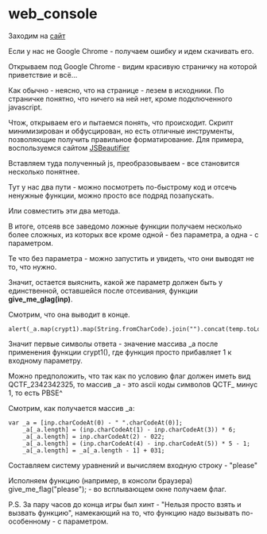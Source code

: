 # web_console #

Заходим на [сайт](http://onlychrome.qctf.ru)

Если у нас не Google Chrome - получаем ошибку и идем скачивать его.

Открываем под Google Chrome - видим красивую страничку на которой приветствие и всё...


Как обычно - неясно, что на странице - лезем в исходники. По страничке понятно, что ничего на ней нет, кроме подключенного javascript.

Чтож, открываем его и пытаемся понять, что происходит. Скрипт минимизирован и обфусцирован, но есть отличные инструменты, позволяющие получить правильное форматирование. Для примера, воспользуемся сайтом [JSBeautifier](http://jsbeautifier.org)

Вставляем туда полученный js, преобразовываем - все становится несколько понятнее.

Тут у нас два пути - можно посмотреть по-быстрому код и отсечь ненужные функции, можно просто все подряд позапускать.

Или совместить эти два метода. 

В итоге, отсеяв все заведомо ложные функции получаем несколько более сложных, из которых все кроме одной - без параметра, а одна - с параметром.

Те что без параметра - можно запустить и увидеть, что они выводят не то, что нужно.

Значит, остается выяснить, какой же параметр должен быть у единственной, оставшейся после отсеивания, функции **give\_me\_glag(inp)**.

Смотрим, что она выводит в конце.

    alert(_a.map(crypt1).map(String.fromCharCode).join("").concat(temp.toLowerCase()))


Значит первые символы ответа - значение массива \_a после применения функции crypt1(), где функция просто прибавляет 1 к входному параметру.

Можно предположить, что так как по условию флаг должен иметь вид QCTF\_2342342325, то массив \_a - это ascii коды символов QCTF\_ минус 1, то есть PBSE^

Смотрим, как получается массив \_a:

    var _a = [inp.charCodeAt(0) - " ".charCodeAt(0)];
        _a[_a.length] = (inp.charCodeAt(1) - inp.charCodeAt(3)) * 6;
        _a[_a.length] = inp.charCodeAt(2) - 022;
        _a[_a.length] = (inp.charCodeAt(4) - inp.charCodeAt(5)) * 5 - 1;
        _a[_a.length] = _a[_a.length - 1] + 031;

Составляем систему уравнений и вычисляем входную строку - "please"

Исполняем функцию (например, в консоли браузера) give\_me\_flag("please");  - во всплывающем окне получаем флаг.

P.S. За пару часов до конца игры был хинт - "Нельзя просто взять и вызвать функцию", намекающий на то, что функцию надо вызывать по-особенному - с параметром.
